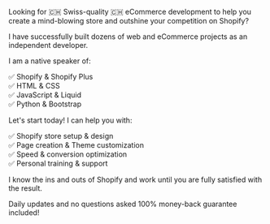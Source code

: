Looking for 🇨🇭 Swiss-quality 🇨🇭 eCommerce development to help you create a mind-blowing store and outshine your competition on Shopify?

I have successfully built dozens of web and eCommerce projects as an independent developer.

I am a native speaker of:

✅ Shopify & Shopify Plus <br>
✅ HTML & CSS<br>
✅ JavaScript & Liquid<br>
✅ Python & Bootstrap

Let's start today! I can help you with:

✅ Shopify store setup & design<br>
✅ Page creation & Theme customization<br>
✅ Speed & conversion optimization<br>
✅ Personal training & support

I know the ins and outs of Shopify and work until you are fully satisfied with the result.

Daily updates and no questions asked 100% money-back guarantee included!
